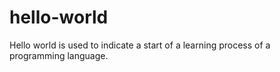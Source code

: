 # hello-world
Hello world is used to indicate a start of a learning process of a programming language.
